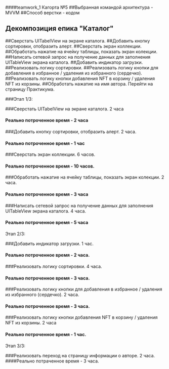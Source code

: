 
####teamwork_1 Кагорта №5
##Выбранная командой архитектура - MVVM
##Способ верстки - кодом

## Декомпозиция епика "Каталог"

##Сверстать UITabelView на экране каталога.
##Добавить кнопку сортировки, отобразить алерт.
##Сверстать экран коллекции.
##Обработать нажатие на ячейку таблицы, показать экран колекции.
##Написать сетевой запрос на получение данных для заполнения UITableView экрана каталога.
##Добавить индикатор загрузки.
##Реализовать логику сортировки.
##Реализовать логику кнопки для добавления в избранное / удаления из избранного (сердечко).
##Реализовать логику кнопки добавления NFT в корзину / удаления NFT из корзины.
##Обработать нажатие на имя автора. Перейти на страницу Практикума.

###Этап 1/3:

###Сверстать UITabelView на экране каталога. 2 часа
#### Реально потроченное время - 2 часа

###Добавить кнопку сортировки, отобразить алерт. 2 часа.
#### Реально потроченное время - 1 час

###Сверстать экран коллекции. 6 часов.
#### Реально потроченное время - 10 часов.

###Обработать нажатие на ячейку таблицы, показать экран колекции. 2 часа.
#### Реально потроченное время - 3 часа

###Написать сетевой запрос на получение данных для заполнения UITableView экрана каталога. 4 часа.
#### Реально потроченное время - 5 часа

Этап 2/3:

###Добавить индикатор загрузки. 1 час.
#### Реально потроченное время - 2 часа.

###Реализовать логику сортировки. 4 часа.
#### Реально потроченное время - 3 часа.

###Реализовать логику кнопки для добавления в избранное / удаления из избранного (сердечко). 2 часа.
#### Реально потроченное время - 3 часа.

###Реализовать логику кнопки добавления NFT в корзину / удаления NFT из корзины. 2 часа
#### Реально потроченное время - 1 час.

Этап 3/3:

###Реализовать переход на страницу информации о авторе. 2 часа.
####Реально потраченное время - 3 часа.
